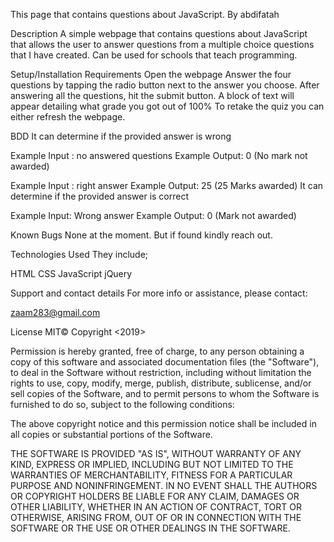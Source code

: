 This page that contains questions about JavaScript. By abdifatah

Description
A simple webpage that contains questions about JavaScript that allows the user to answer questions from a multiple choice questions that I have created. Can be used for schools that teach programming.

Setup/Installation Requirements
Open the webpage Answer the four questions by tapping the radio button next to the answer you choose. After answering all the questions, hit the submit button. A block of text will appear detailing what grade you got out of 100% To retake the quiz you can either refresh the webpage.

BDD
It can determine if the provided answer is wrong

Example Input : no answered questions Example Output: 0 (No mark not awarded)

Example Input : right answer Example Output: 25 (25 Marks awarded) It can determine if the provided answer is correct

Example Input: Wrong answer Example Output: 0 (Mark not awarded)

Known Bugs
None at the moment. But if found kindly reach out.

Technologies Used
They include;

HTML
CSS
JavaScript
jQuery

Support and contact details
For more info or assistance, please contact:

zaam283@gmail.com

License MIT©
Copyright <2019>

Permission is hereby granted, free of charge, to any person obtaining a copy of this software and associated documentation files (the "Software"), to deal in the Software without restriction, including without limitation the rights to use, copy, modify, merge, publish, distribute, sublicense, and/or sell copies of the Software, and to permit persons to whom the Software is furnished to do so, subject to the following conditions:

The above copyright notice and this permission notice shall be included in all copies or substantial portions of the Software.

THE SOFTWARE IS PROVIDED "AS IS", WITHOUT WARRANTY OF ANY KIND, EXPRESS OR IMPLIED, INCLUDING BUT NOT LIMITED TO THE WARRANTIES OF MERCHANTABILITY, FITNESS FOR A PARTICULAR PURPOSE AND NONINFRINGEMENT. IN NO EVENT SHALL THE AUTHORS OR COPYRIGHT HOLDERS BE LIABLE FOR ANY CLAIM, DAMAGES OR OTHER LIABILITY, WHETHER IN AN ACTION OF CONTRACT, TORT OR OTHERWISE, ARISING FROM, OUT OF OR IN CONNECTION WITH THE SOFTWARE OR THE USE OR OTHER DEALINGS IN THE SOFTWARE.
